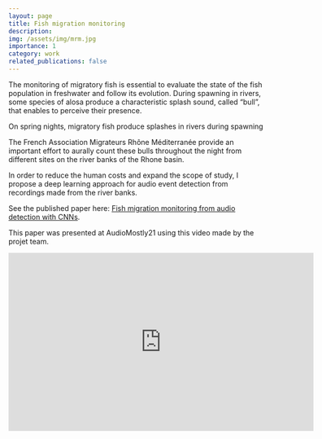 ```yaml
---
layout: page
title: Fish migration monitoring
description:
img: /assets/img/mrm.jpg
importance: 1
category: work
related_publications: false
---
```


The monitoring of migratory fish is essential to evaluate the state of the fish population in freshwater and follow its evolution. During spawning in rivers, some species of alosa produce a characteristic splash sound, called “bull”, that enables to perceive their presence.

<div class="row">
    <div class="col-sm mt-3 mt-md-0">
        <img class="img-fluid rounded z-depth-1" src="{{ '/assets/img/mrm_full.jpg' | relative_url }}" alt="" title="a bull"/>
    </div>
</div>
<div class="caption">
 On spring nights, migratory fish produce splashes in rivers during spawning
 </div>


The French Association Migrateurs Rhône Méditerranée provide an important effort to aurally count these bulls throughout the night from different sites on the river banks of the Rhone basin.


In order to reduce the human costs and expand the scope of study, I propose a deep learning approach for audio event detection from recordings made from the river banks.

See the published paper here: <a href="https://dl.acm.org/doi/abs/10.1145/3478384.3478393" target=blank>Fish migration monitoring from audio detection with CNNs</a>.

This paper was presented at AudioMostly21 using this video made by the projet team.

<div class="row">
    <div class="col-sm mt-3 mt-md-0">
<iframe src="https://hal.mines-ales.fr/hal-03696580/document" width="600" height="350" frameborder="0" style="border:0"></iframe>
</div>
</div>
